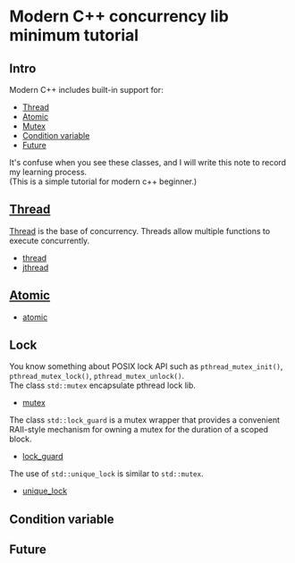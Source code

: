 # Modern C++ concurrency lib minimum tutorial
## Intro
Modern C++ includes built-in support for:
- [Thread](#thread)
- [Atomic](#atomic)
- [Mutex](#mutex)
- [Condition variable](#condition-variable)
- [Future](#future)

It's confuse when you see these classes, and I will write this note to record my learning process.  
(This is a simple tutorial for modern c++ beginner.)

## [Thread](thread/README.md#thread)
[Thread](https://en.wikipedia.org/wiki/Thread_(computing)) is the base of concurrency. Threads allow multiple functions to execute concurrently.  
- [thread](thread/README.md#stdthread)  
- [jthread](thread/README.md#stdjthread)  

## [Atomic](atomic/README.md#atomic)
- [atomic](atomic/README.md#stdatomic)  

## Lock  
You know something about POSIX lock API such as `pthread_mutex_init()`, `pthread_mutex_lock()`, `pthread_mutex_unlock()`.  
The class `std::mutex` encapsulate pthread lock lib.
- [mutex](lock/README.md#stdmutex)  

The class `std::lock_guard` is a mutex wrapper that provides a convenient RAII-style mechanism for owning a mutex for the duration of a scoped block.
- [lock_guard](lock/README.md#stdlock_guard)  

The use of `std::unique_lock` is similar to `std::mutex`.  
- [unique_lock](lock/README.md#stdunique_lock)

## Condition variable

## Future